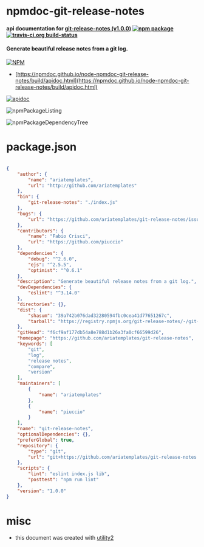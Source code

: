 # npmdoc-git-release-notes

#### api documentation for  [git-release-notes (v1.0.0)](https://github.com/ariatemplates/git-release-notes)  [![npm package](https://img.shields.io/npm/v/npmdoc-git-release-notes.svg?style=flat-square)](https://www.npmjs.org/package/npmdoc-git-release-notes) [![travis-ci.org build-status](https://api.travis-ci.org/npmdoc/node-npmdoc-git-release-notes.svg)](https://travis-ci.org/npmdoc/node-npmdoc-git-release-notes)

#### Generate beautiful release notes from a git log.

[![NPM](https://nodei.co/npm/git-release-notes.png?downloads=true&downloadRank=true&stars=true)](https://www.npmjs.com/package/git-release-notes)

- [https://npmdoc.github.io/node-npmdoc-git-release-notes/build/apidoc.html](https://npmdoc.github.io/node-npmdoc-git-release-notes/build/apidoc.html)

[![apidoc](https://npmdoc.github.io/node-npmdoc-git-release-notes/build/screenCapture.buildCi.browser.%252Ftmp%252Fbuild%252Fapidoc.html.png)](https://npmdoc.github.io/node-npmdoc-git-release-notes/build/apidoc.html)

![npmPackageListing](https://npmdoc.github.io/node-npmdoc-git-release-notes/build/screenCapture.npmPackageListing.svg)

![npmPackageDependencyTree](https://npmdoc.github.io/node-npmdoc-git-release-notes/build/screenCapture.npmPackageDependencyTree.svg)



# package.json

```json

{
    "author": {
        "name": "ariatemplates",
        "url": "http://github.com/ariatemplates"
    },
    "bin": {
        "git-release-notes": "./index.js"
    },
    "bugs": {
        "url": "https://github.com/ariatemplates/git-release-notes/issues"
    },
    "contributors": {
        "name": "Fabio Crisci",
        "url": "https://github.com/piuccio"
    },
    "dependencies": {
        "debug": "^2.6.0",
        "ejs": "^2.5.5",
        "optimist": "^0.6.1"
    },
    "description": "Generate beautiful release notes from a git log.",
    "devDependencies": {
        "eslint": "^3.14.0"
    },
    "directories": {},
    "dist": {
        "shasum": "39a742b076dad32280594fbc0cea41d77651267c",
        "tarball": "https://registry.npmjs.org/git-release-notes/-/git-release-notes-1.0.0.tgz"
    },
    "gitHead": "f6cf9af177db54a8e788d1b26a3fa0cf66599d26",
    "homepage": "https://github.com/ariatemplates/git-release-notes",
    "keywords": [
        "git",
        "log",
        "release notes",
        "compare",
        "version"
    ],
    "maintainers": [
        {
            "name": "ariatemplates"
        },
        {
            "name": "piuccio"
        }
    ],
    "name": "git-release-notes",
    "optionalDependencies": {},
    "preferGlobal": true,
    "repository": {
        "type": "git",
        "url": "git+https://github.com/ariatemplates/git-release-notes.git"
    },
    "scripts": {
        "lint": "eslint index.js lib",
        "posttest": "npm run lint"
    },
    "version": "1.0.0"
}
```



# misc
- this document was created with [utility2](https://github.com/kaizhu256/node-utility2)
